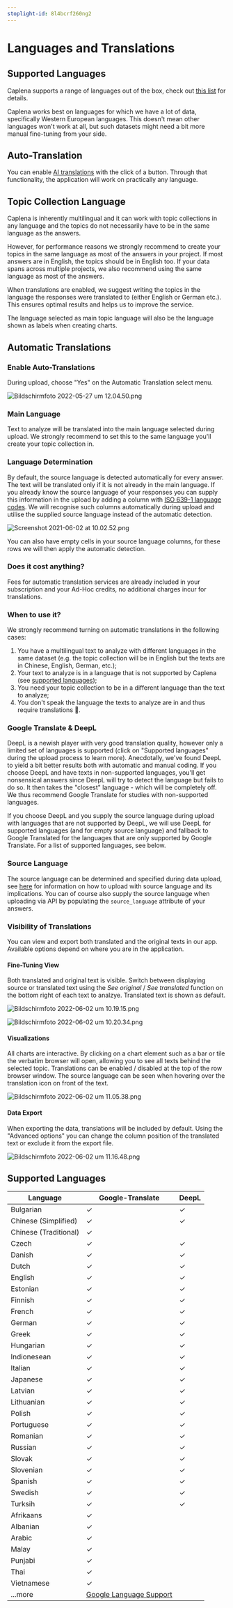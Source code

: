 ```yaml
---
stoplight-id: 8l4bcrf260ng2
---
```


# Languages and Translations

## Supported Languages
Caplena supports a range of languages out of the box, check out [this list](https://caplena.com/en/supported-languages/) for details.

Caplena works best on languages for which we have a lot of data, specifically Western European languages. This doesn't mean other languages won't work at all, but such datasets might need a bit more manual fine-tuning from your side.

## Auto-Translation
You can enable [AI translations](#automatic-translations) with the click of a button. Through that functionality, the application will work on practically any language.

## Topic Collection Language

Caplena is inherently multilingual and it can work with topic collections in any language and the topics do not necessarily have to be in the same language as the answers.

However, for performance reasons we strongly recommend to create your topics in the same language as most of the answers in your project. If most answers are in English, the topics should be in English too. If your data spans across multiple projects, we also recommend using the same language as most of the answers.

When translations are enabled, we suggest writing the topics in the language the responses were translated to (either English or German etc.). This ensures optimal results and helps us to improve the service.

The language selected as main topic language will also be the language shown as labels when creating charts.

## Automatic Translations

### Enable Auto-Translations

During upload, choose "Yes" on the Automatic Translation select menu.

![Bildschirmfoto 2022-05-27 um 12.04.50.png](https://stoplight.io/api/v1/projects/cHJqOjEyNDcxMw/images/wgjJucn9BUQ)

### Main Language

Text to analyze will be translated into the main language selected during upload. We strongly recommend to set this to the same language you'll create your topic collection in.

### Language Determination

By default, the source language is detected automatically for every answer. The text will be translated only if it is not already in the main language. If you already know the source language of your responses you can supply this information in the upload by adding a column with [ISO 639-1 language codes](https://en.wikipedia.org/wiki/List_of_ISO\_639-1\_codes). We will recognise such columns automatically during upload and utilise the supplied source language instead of the automatic detection.

![Screenshot 2021-06-02 at 10.02.52.png](https://stoplight.io/api/v1/projects/cHJqOjEyNDcxMw/images/WurMrFuExtU)

You can also have empty cells in your source language columns, for these rows we will then apply the automatic detection.

### Does it cost anything?

Fees for automatic translation services are already included in your subscription and your Ad-Hoc credits, no additional charges incur for translations.

### When to use it?

We strongly recommend turning on automatic translations in the following cases:

1. You have a multilingual text to analyze with different languages in the same dataset (e.g. the topic collection will be in English but the texts are in Chinese, English, German, etc.);
2. Your text to analyze is in a language that is not supported by Caplena (see [supported languages](https://caplena.com/en/supported-languages/));
3. You need your topic collection to be in a different language than the text to analyze;
4. You don't speak the language the texts to analyze are in and thus require translations 🙂.

### Google Translate & DeepL

DeepL is a newish player with very good translation quality, however only a limited set of languages is supported (click on "Supported languages" during the upload process to learn more). Anecdotally, we've found DeepL to yield a bit better results both with automatic and manual coding. If you choose DeepL and have texts in non-supported languages, you'll get nonsensical answers since DeepL will try to detect the language but fails to do so. It then takes the "closest" language - which will be completely off. We thus recommend Google Translate for studies with non-supported languages.

If you choose DeepL and you supply the source language during upload with languages that are not supported by DeepL, we will use DeepL for supported languages (and for empty source language) and fallback to Google Translated for the languages that are only supported by Google Translate. For a list of supported languages, see below.

### Source Language

The source language can be determined and specified during data upload, see [here](#language-determination) for information on how to upload with source language and its implications. You can of course also supply the source language when uploading via API by populating the `source_language` attribute of your answers.

### Visibility of Translations

You can view and export both translated and the original texts in our app. Available options depend on where you are in the application.

#### Fine-Tuning View

Both translated and original text is visible. Switch between displaying source or translated text using the *See original* / *See translated* function on the bottom right of each text to analzye. Translated text is shown as default.

![Bildschirmfoto 2022-06-02 um 10.19.15.png](https://stoplight.io/api/v1/projects/cHJqOjEyNDcxMw/images/OpwsyWRyg1w)

![Bildschirmfoto 2022-06-02 um 10.20.34.png](https://stoplight.io/api/v1/projects/cHJqOjEyNDcxMw/images/xrAX6JO6pPk)


#### Visualizations

All charts are interactive. By clicking on a chart element such as a bar or tile the verbatim browser will open, allowing you to see all texts behind the selected topic. Translations can be enabled / disabled at the top of the row browser window. The source language can be seen when hovering over the translation icon on front of the text.

![Bildschirmfoto 2022-06-02 um 11.05.38.png](https://stoplight.io/api/v1/projects/cHJqOjEyNDcxMw/images/SBF5iOsdxVA)

#### Data Export

When exporting the data, translations will be included by default. Using the "Advanced options" you can change the column position of the translated text or exclude it from the export file.

![Bildschirmfoto 2022-06-02 um 11.16.48.png](https://stoplight.io/api/v1/projects/cHJqOjEyNDcxMw/images/fpyzxNInwko)

## Supported Languages

Language | Google-Translate | DeepL
---------|----------|---------
 Bulgarian  | ✓ | ✓
 Chinese (Simplified)  | ✓ | ✓
 Chinese (Traditional)  | ✓ | 
 Czech  | ✓ | ✓
 Danish  | ✓ | ✓
 Dutch  | ✓ | ✓
 English | ✓ | ✓
 Estonian  | ✓ | ✓
 Finnish  | ✓ | ✓
 French  | ✓ | ✓
 German  | ✓ | ✓
 Greek  | ✓ | ✓
 Hungarian  | ✓ | ✓
 Indionesean  | ✓ | ✓
 Italian  | ✓ | ✓
 Japanese  | ✓ | ✓
 Latvian  | ✓ | ✓
 Lithuanian  | ✓ | ✓
 Polish  | ✓ | ✓
 Portuguese  | ✓ | ✓
 Romanian  | ✓ | ✓
 Russian  | ✓ | ✓
 Slovak  | ✓ | ✓
 Slovenian  | ✓ | ✓
 Spanish  | ✓ | ✓
 Swedish  | ✓ | ✓
 Turksih  | ✓ | ✓
 Afrikaans  | ✓ | 
 Albanian  | ✓ | 
 Arabic  | ✓ | 
 Malay  | ✓ | 
 Punjabi  | ✓ | 
 Thai  | ✓ | 
 Vietnamese  | ✓ |
 ...more  |[Google Language Support](https://cloud.google.com/translate/docs/languages) | 

